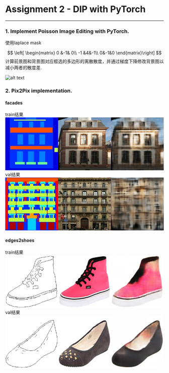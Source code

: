 # Assignment 2 - DIP with PyTorch


---

### 1. Implement Poisson Image Editing with PyTorch.

使用laplace mask

$$
\left[
\begin{matrix}
0 &-1& 0\\
-1 &4&-1\\
0&-1&0
\end{matrix}\right]
$$
计算前景图和背景图对应框选的多边形的离散散度，并通过梯度下降修改背景图以减小两者的散度差.


<img src="pics\poisson.gif" alt="alt text" width="800">

### 2. Pix2Pix implementation.

#### facades
train结果
![alt text](pics/facades_train_res_240.png)
val结果
![alt text](pics/facades_val_res_240.png)

#### edges2shoes
train结果
![alt text](pics/edge_shoes_train_res_135.png)
val结果
![alt text](pics/edge_shoes_val_res_135.png)


